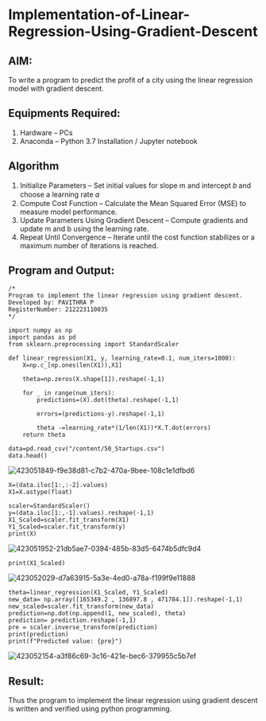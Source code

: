 # Implementation-of-Linear-Regression-Using-Gradient-Descent

## AIM:
To write a program to predict the profit of a city using the linear regression model with gradient descent.

## Equipments Required:
1. Hardware – PCs
2. Anaconda – Python 3.7 Installation / Jupyter notebook

## Algorithm
1. Initialize Parameters – Set initial values for slope m and intercept 𝑏 and choose a learning rate 𝛼
2. Compute Cost Function – Calculate the Mean Squared Error (MSE) to measure model performance.
3. Update Parameters Using Gradient Descent – Compute gradients and update m and b using the learning rate.
4. Repeat Until Convergence – Iterate until the cost function stabilizes or a maximum number of iterations is reached.
## Program and Output:
```
/*
Program to implement the linear regression using gradient descent.
Developed by: PAVITHRA P
RegisterNumber: 212223110035
*/
```
```
import numpy as np
import pandas as pd 
from sklearn.preprocessing import StandardScaler

def linear_regression(X1, y, learning_rate=0.1, num_iters=1000):
    X=np.c_[np.ones(len(X1)),X1]
    
    theta=np.zeros(X.shape[1]).reshape(-1,1)
    
    for _ in range(num_iters):
        predictions=(X).dot(theta).reshape(-1,1)
        
        errors=(predictions-y).reshape(-1,1)

        theta -=learning_rate*(1/len(X1))*X.T.dot(errors)
    return theta

data=pd.read_csv("/content/50_Startups.csv")
data.head()
```
![423051849-f9e38d81-c7b2-470a-9bee-108c1e1dfbd6](https://github.com/user-attachments/assets/d99f679c-87f4-4893-9daf-a73cf316fc35)
```
X=(data.iloc[1:,:-2].values)
X1=X.astype(float)

scaler=StandardScaler()
y=(data.iloc[1:,-1].values).reshape(-1,1)
X1_Scaled=scaler.fit_transform(X1)
Y1_Scaled=scaler.fit_transform(y)
print(X)
```
![423051952-21db5ae7-0394-485b-83d5-6474b5dfc9d4](https://github.com/user-attachments/assets/50457cee-2581-414e-8518-8685f03470a6)
```
print(X1_Scaled)
```
![423052029-d7a63915-5a3e-4ed0-a78a-f199f9e11888](https://github.com/user-attachments/assets/ed3199ad-04f4-4b43-8d64-91ec71b7e7a3)

```
theta=linear_regression(X1_Scaled, Y1_Scaled)
new_data= np.array([165349.2 , 136897.8 , 471784.1]).reshape(-1,1)
new_scaled=scaler.fit_transform(new_data)
prediction=np.dot(np.append(1, new_scaled), theta)
prediction= prediction.reshape(-1,1)
pre = scaler.inverse_transform(prediction)
print(prediction)
print(f"Predicted value: {pre}")
```
![423052154-a3f86c69-3c16-421e-bec6-379955c5b7ef](https://github.com/user-attachments/assets/bf25c213-34d5-4a6f-bc15-56534f424be0)

## Result:
Thus the program to implement the linear regression using gradient descent is written and verified using python programming.
